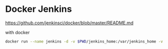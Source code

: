 # Docker Jenkins

https://github.com/jenkinsci/docker/blob/master/README.md



with docker

```sh
docker run --name jenkins -d -v $PWD/jenkins_home:/var/jenkins_home -v $PWD/data:/data -v /var/run/docker.sock:/var/run/docker.sock -p 8082:8080 -p 50000:50000 haozzzzzzzz/jenkins_docker
```

